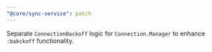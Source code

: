```yaml
---
"@core/sync-service": patch
---
```


Separate `ConnectionBackoff` logic for `Connection.Manager` to enhance `:bakckoff` functionality.
